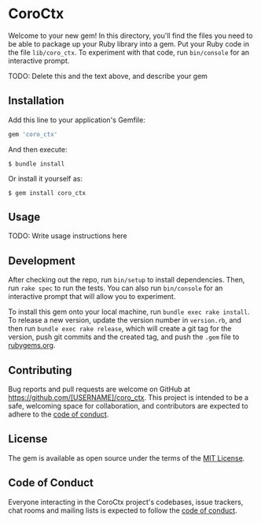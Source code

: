 # CoroCtx

Welcome to your new gem! In this directory, you'll find the files you need to be able to package up your Ruby library into a gem. Put your Ruby code in the file `lib/coro_ctx`. To experiment with that code, run `bin/console` for an interactive prompt.

TODO: Delete this and the text above, and describe your gem

## Installation

Add this line to your application's Gemfile:

```ruby
gem 'coro_ctx'
```

And then execute:

    $ bundle install

Or install it yourself as:

    $ gem install coro_ctx

## Usage

TODO: Write usage instructions here

## Development

After checking out the repo, run `bin/setup` to install dependencies. Then, run `rake spec` to run the tests. You can also run `bin/console` for an interactive prompt that will allow you to experiment.

To install this gem onto your local machine, run `bundle exec rake install`. To release a new version, update the version number in `version.rb`, and then run `bundle exec rake release`, which will create a git tag for the version, push git commits and the created tag, and push the `.gem` file to [rubygems.org](https://rubygems.org).

## Contributing

Bug reports and pull requests are welcome on GitHub at https://github.com/[USERNAME]/coro_ctx. This project is intended to be a safe, welcoming space for collaboration, and contributors are expected to adhere to the [code of conduct](https://github.com/[USERNAME]/coro_ctx/blob/main/CODE_OF_CONDUCT.md).

## License

The gem is available as open source under the terms of the [MIT License](https://opensource.org/licenses/MIT).

## Code of Conduct

Everyone interacting in the CoroCtx project's codebases, issue trackers, chat rooms and mailing lists is expected to follow the [code of conduct](https://github.com/[USERNAME]/coro_ctx/blob/main/CODE_OF_CONDUCT.md).
